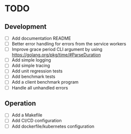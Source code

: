 # TODO

## Development

* [ ] Add documentation README
* [ ] Better error handling for errors from the service workers
* [ ] Improve grace period CLI argument by using https://golang.org/pkg/time/#ParseDuration
* [ ] Add simple logging
* [ ] Add simple tracing
* [ ] Add unit regression tests
* [ ] Add benchmark tests
* [ ] Add a client benchmark program
* [ ] Handle all unhandled errors

## Operation

* [ ] Add a Makefile
* [ ] Add CI/CD configuration
* [ ] Add dockerfile/kubernetes configuration
